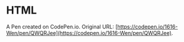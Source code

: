 # HTML

A Pen created on CodePen.io. Original URL: [https://codepen.io/1616-Wen/pen/QWQRJee](https://codepen.io/1616-Wen/pen/QWQRJee).

